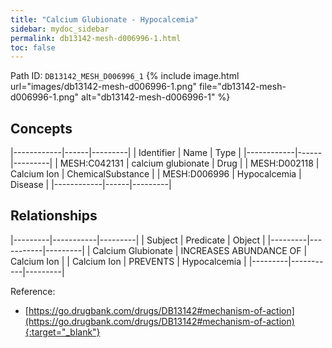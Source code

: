 ```yaml
---
title: "Calcium Glubionate - Hypocalcemia"
sidebar: mydoc_sidebar
permalink: db13142-mesh-d006996-1.html
toc: false 
---
```



Path ID: `DB13142_MESH_D006996_1`
{% include image.html url="images/db13142-mesh-d006996-1.png" file="db13142-mesh-d006996-1.png" alt="db13142-mesh-d006996-1" %}

## Concepts

|------------|------|---------|
| Identifier | Name | Type    |
|------------|------|---------|
| MESH:C042131 | calcium glubionate | Drug |
| MESH:D002118 | Calcium Ion | ChemicalSubstance |
| MESH:D006996 | Hypocalcemia | Disease |
|------------|------|---------|

## Relationships

|---------|-----------|---------|
| Subject | Predicate | Object  |
|---------|-----------|---------|
| Calcium Glubionate | INCREASES ABUNDANCE OF | Calcium Ion |
| Calcium Ion | PREVENTS | Hypocalcemia |
|---------|-----------|---------|

Reference:
  - [https://go.drugbank.com/drugs/DB13142#mechanism-of-action](https://go.drugbank.com/drugs/DB13142#mechanism-of-action){:target="_blank"}